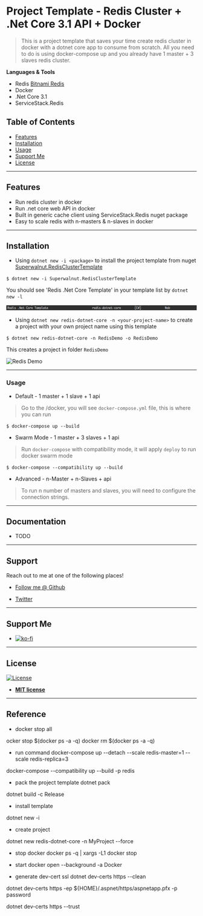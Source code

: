 # Project Template - Redis Cluster + .Net Core 3.1 API + Docker

> This is a project template that saves your time create redis cluster in docker with a dotnet core app to consume from scratch. All you need to do is using docker-compose up and you already have 1 master + 3 slaves redis cluster.

**Languages & Tools**

- Redis [Bitnami Redis](https://github.com/bitnami/bitnami-docker-redis)
- Docker
- .Net Core 3.1
- ServiceStack.Redis

## Table of Contents

- [Features](#features)
- [Installation](#installation)
- [Usage](#usage)
- [Support Me](#support)
- [License](#license)

---

## Features

- Run redis cluster in docker
- Run .net core web API in docker
- Built in generic cache client using ServiceStack.Redis nuget package
- Easy to scale redis with n-masters & n-slaves in docker

---

## Installation

- Using `dotnet new -i <package>` to install the project template from nuget [Superwalnut.RedisClusterTemplate](https://www.nuget.org/packages/Superwalnut.RedisClusterTemplate)

```shell
$ dotnet new -i Superwalnut.RedisClusterTemplate
```

You should see 'Redis .Net Core Template' in your template list by `dotnet new -l`

![Redis .net core Template Screenshot](images/dotnet-new-l.png)

- Using `dotnet new redis-dotnet-core -n <your-project-name>` to create a project with your own project name using this template

```shell
$ dotnet new redis-dotnet-core -n RedisDemo -o RedisDemo
```

This creates a project in folder `RedisDemo`

![Redis Demo](images/dotnet-demo.png)

---

### Usage

- Default - 1 master + 1 slave + 1 api

> Go to the <project-folder>/docker, you will see `docker-compose.yml` file, this is where you can run

```shell
$ docker-compose up --build
```

- Swarm Mode - 1 master + 3 slaves + 1 api

> Run `docker-compose` with compatibility mode, it will apply `deploy` to run docker swarm mode 

```shell
$ docker-compose --compatibility up --build
```

- Advanced - n-Master + n-Slaves + api

> To run n number of masters and slaves, you will need to configure the connection strings.

---

## Documentation

- TODO

---

## Support

Reach out to me at one of the following places!

- [Follow me @ Github](https://github.com/superwalnut)

- [Twitter](https://twitter.com/superwalnuts)

---

## Support Me

-  [![ko-fi](https://www.ko-fi.com/img/githubbutton_sm.svg)](https://ko-fi.com/Z8Z61I9HB)

---

## License

[![License](http://img.shields.io/:license-mit-blue.svg?style=flat-square)](http://badges.mit-license.org)

- **[MIT license](http://opensource.org/licenses/mit-license.php)**

-------

## Reference

- docker stop all

ocker stop $(docker ps -a -q)
docker rm $(docker ps -a -q)

- run command
docker-compose up --detach --scale redis-master=1 --scale redis-replica=3

docker-compose --compatibility up --build -p redis

- pack the project template
dotnet pack

dotnet build -c Release

- install template

dotnet new -i <package>

- create project

dotnet new redis-dotnet-core -n MyProject --force

- stop docker 
docker ps -q | xargs -L1 docker stop

- start docker
open --background -a Docker


- generate dev-cert ssl
dotnet dev-certs https --clean

dotnet dev-certs https -ep ${HOME}/.aspnet/https/aspnetapp.pfx -p password

dotnet dev-certs https --trust